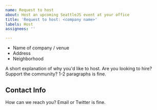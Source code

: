 ```yaml
---
name: Request to host
about: Host an upcoming SeattleJS event at your office
title: 'Request to host: <company name>'
labels: Host
assignees: ''

---
```


* Name of company / venue
* Address
* Neighborhood

A short explanation of why you'd like to host. Are you looking to hire? Support the community? 1-2 paragraphs is fine.

## Contact Info

How can we reach you? Email or Twitter is fine.
